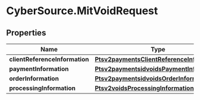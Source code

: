 # CyberSource.MitVoidRequest

## Properties
Name | Type | Description | Notes
------------ | ------------- | ------------- | -------------
**clientReferenceInformation** | [**Ptsv2paymentsClientReferenceInformation**](Ptsv2paymentsClientReferenceInformation.md) |  | [optional] 
**paymentInformation** | [**Ptsv2paymentsidvoidsPaymentInformation**](Ptsv2paymentsidvoidsPaymentInformation.md) |  | [optional] 
**orderInformation** | [**Ptsv2paymentsidvoidsOrderInformation**](Ptsv2paymentsidvoidsOrderInformation.md) |  | [optional] 
**processingInformation** | [**Ptsv2voidsProcessingInformation**](Ptsv2voidsProcessingInformation.md) |  | [optional] 


